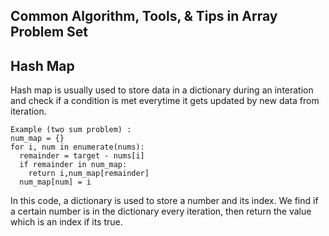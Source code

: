 ## Common Algorithm, Tools, & Tips in Array Problem Set

## Hash Map
Hash map is usually used to store data in a dictionary during an interation and check if a condition is met everytime it gets updated by new data from iteration.

```
Example (two sum problem) :
num_map = {}
for i, num in enumerate(nums):
  remainder = target - nums[i]
  if remainder in num_map:
    return i,num_map[remainder]
  num_map[num] = i
```

In this code, a dictionary is used to store a number and its index. We find if a certain number is in the dictionary every iteration, then return the value which is an index if its true.




